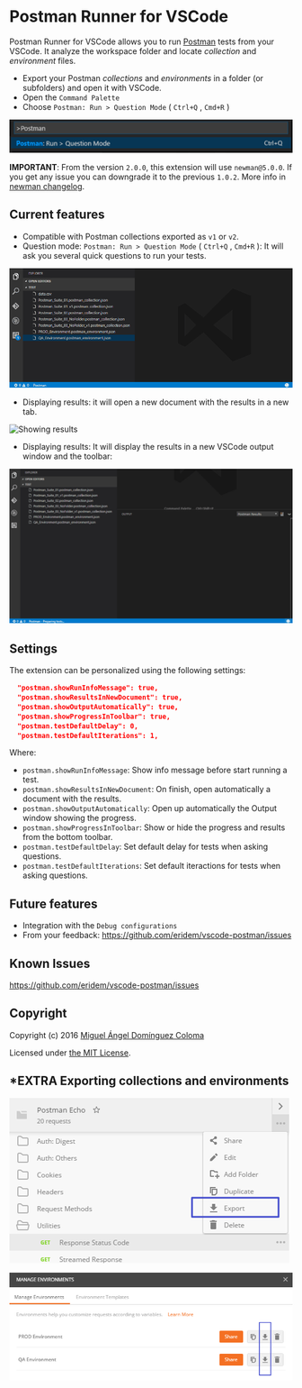 # Postman Runner for VSCode

Postman Runner for VSCode allows you to run [Postman](https://www.getpostman.com/) tests from your VSCode. It analyze the workspace folder and locate *collection* and *environment* files.

- Export your Postman *collections* and *environments* in a folder (or subfolders) and open it with VSCode.
- Open the `Command Palette`
- Choose `Postman: Run > Question Mode` ( `Ctrl+Q` , `Cmd+R` )

![Command palette image](https://raw.githubusercontent.com/eridem/vscode-postman/master/images/command-palette.png)

**IMPORTANT**: From the version `2.0.0`, this extension will use `newman@5.0.0`. If you get any issue you can downgrade it to the previous `1.0.2`. More info in [newman changelog](https://github.com/postmanlabs/newman/blob/develop/MIGRATION.md#migrating-from-v4-to-v5).

## Current features

- Compatible with Postman collections exported as `v1` or `v2`.
- Question mode: `Postman: Run > Question Mode` ( `Ctrl+Q` , `Cmd+R` ): It will ask you several quick questions to run your tests.

![Toolbar choosing](https://raw.githubusercontent.com/eridem/vscode-postman/master/images/toolbar-choosing.gif)

- Displaying results: it will open a new document with the results in a new tab.

![Showing results](https://raw.githubusercontent.com/eridem/vscode-postman/master/images/document-results.gif)

- Displaying results: It will display the results in a new VSCode output window and the toolbar:

![Console running](https://raw.githubusercontent.com/eridem/vscode-postman/master/images/console-running.gif)

## Settings

The extension can be personalized using the following settings:

```json
  "postman.showRunInfoMessage": true,
  "postman.showResultsInNewDocument": true,
  "postman.showOutputAutomatically": true,
  "postman.showProgressInToolbar": true,
  "postman.testDefaultDelay": 0,
  "postman.testDefaultIterations": 1,
```

Where:

- `postman.showRunInfoMessage`: Show info message before start running a test.
- `postman.showResultsInNewDocument`: On finish, open automatically a document with the results.
- `postman.showOutputAutomatically`: Open up automatically the Output window showing the progress.
- `postman.showProgressInToolbar`: Show or hide the progress and results from the bottom toolbar.
- `postman.testDefaultDelay`: Set default delay for tests when asking questions.
- `postman.testDefaultIterations`: Set default iteractions for tests when asking questions.

## Future features

- Integration with the `Debug configurations`
- From your feedback: <https://github.com/eridem/vscode-postman/issues>

## Known Issues

<https://github.com/eridem/vscode-postman/issues>

## Copyright

Copyright (c) 2016 [Miguel Ángel Domínguez Coloma](http://eridem.net)

Licensed under [the MIT License](https://github.com/eridem/vscode-postman/blob/master/./LICENSE.md).

## *EXTRA Exporting collections and environments

![Exporting collections image](https://raw.githubusercontent.com/eridem/vscode-postman/master/images/export-collection.png)

![Exporting environments image](https://raw.githubusercontent.com/eridem/vscode-postman/master/images/export-environments.png)
